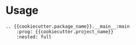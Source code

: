 # Usage

```{eval-rst}
.. {{cookiecutter.package_name}}.__main__:main
    :prog: {{cookiecutter.project_name}}
    :nested: full
```
